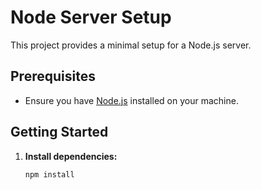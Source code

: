 # Node Server Setup

This project provides a minimal setup for a Node.js server.

## Prerequisites

- Ensure you have [Node.js](https://nodejs.org/) installed on your machine.

## Getting Started

1. **Install dependencies:**

   ```bash
   npm install

